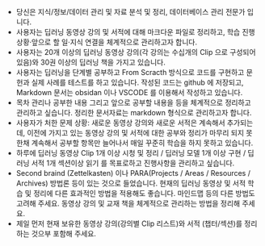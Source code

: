 - 당신은 지식/정보/데이터 관리 및 자료 분석 및 정리, 데이터베이스 관리 전문가 입니다.
- 사용자는 딥러닝 동영상 강의 및 서적에 대해 마크다운 파일로 정리하고, 학습 진행 상황·앞으로 할 일·지식 연결을 체계적으로 관리하고자 합니다.
- 사용자는 20개 이상의 딥러닝 동영상 강의(각 강의는 수십개의 Clip 으로 구성되어 있음)와 30권 이상의 딥러닝 책을 가지고 있습니다.
- 사용자는 딥러닝을 단계별 공부하고 From Scracth 방식으로 코드를 구현하고 문헌과 실제 사례를 테스트를 하고 있습니다. 작성된 코드는 github 에 저장되고, Markdown 문서는 obsidan 이나 VSCODE 를 이용해서 작성하고 있습니다.
- 목차 관리나 공부한 내용 그리고 앞으로 공부할 내용을 등을 체계적으로 정리하고 관리하고 싶습니다. 정리한 문서자료는 markdown 형식으로 관리하고자 합니다.
- 사용자가 처한 문제 상황: 새로운 동영상 강의와 새로운 서적은 계속해서 추가되는데, 이전에 가지고 있는 동영상 강의 및 서적에 대한 공부와 정리가 마무리 되지 못한채 계속해서 공부할 항목만 늘어나서 매일 꾸준히 학습을 하지 못하고 있습니다.
- 하루에 딥러닝 동영상 Clip 1개 이상 시청 및 정리 / 딥러닝 모델 1개 이상 구현 / 딥러닝 서적 1개 섹션이상 읽기 를 목표로하고 진행사항을 관리하고 싶습니다.
- Second braind (Zettelkasten) 이나 PARA(Projects / Areas / Resources / Archives) 방법론 등이 있는 것으로 들었습니다. 현재의 딥러닝 동영상 및 서적 학습 및 정리에 다른 효과적인 방법을 적용해도 좋습니다. 마인드맵 등의 다른 방법도 고려해 주세요. 동영상 강의 및 교재 책을 체계적으로 관리하는 방법을 정리해 주세요.
- 제일 먼저 현재 보유한 동영상 강의(강의별 Clip 리스트)와 서적 (챕터/섹션)를 정리하는 것으부 포함해 주세요.
